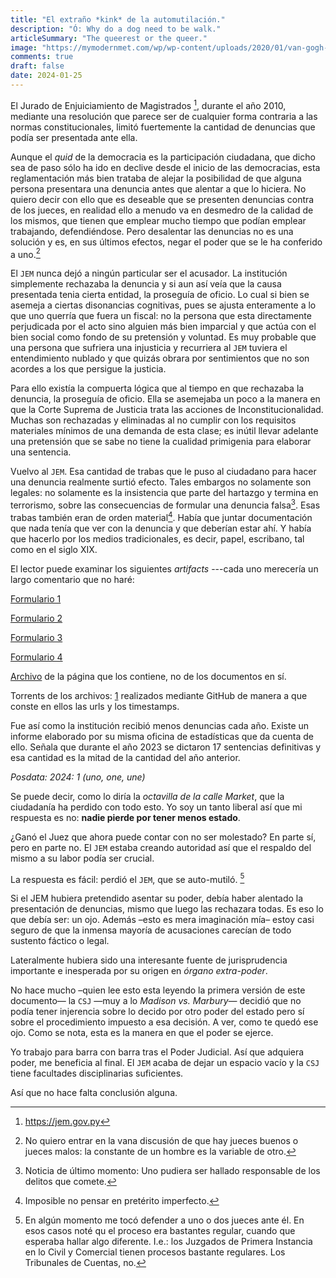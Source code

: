 ```yaml
---
title: "El extraño *kink* de la automutilación."
description: "Ó: Why do a dog need to be walk."
articleSummary: "The queerest or the queer."
image: "https://mymodernmet.com/wp/wp-content/uploads/2020/01/van-gogh-self-portraits-1.jpg"
comments: true
draft: false
date: 2024-01-25
---
```


El Jurado de Enjuiciamiento de Magistrados [^JEM], durante el año 2010, mediante una resolución que parece ser de cualquier forma contraria a las normas constitucionales, limitó fuertemente la cantidad de denuncias que podía ser presentada ante ella.

Aunque el _quid_ de la democracia es la participación ciudadana, que dicho sea de paso sólo ha ido en declive desde el inicio de las democracias, esta reglamentación más bien trataba de alejar la posibilidad de que alguna persona presentara una denuncia antes que alentar a que lo hiciera. No quiero decir con ello que es deseable que se presenten denuncias contra de los jueces, en realidad ello a menudo va en desmedro de la calidad de los mismos, que tienen que emplear mucho tiempo que podían emplear trabajando, defendiéndose. Pero desalentar las denuncias no es una solución y es, en sus últimos efectos, negar el poder que se le ha conferido a uno.[^a]

El ``JEM`` nunca dejó a ningún particular ser el acusador. La institución simplemente rechazaba la denuncia y si aun así veía que la causa presentada tenia cierta entidad, la proseguía de oficio. Lo cual si bien se asemeja a ciertas disonancias cognitivas, pues se ajusta enteramente a lo que uno querría que fuera un fiscal:  no la persona que esta directamente perjudicada por el acto sino alguien más bien imparcial y que actúa con el bien social como fondo de su pretensión y voluntad. Es muy probable que una persona que sufriera una injusticia y recurriera al ``JEM``  tuviera el entendimiento nublado y que quizás obrara por sentimientos que no son acordes a los que persigue la justicia.

Para ello existía la compuerta lógica que al tiempo en que rechazaba la denuncia, la proseguía de oficio. Ella se asemejaba un poco a la manera en que la Corte Suprema de Justicia trata las acciones de Inconstitucionalidad. Muchas son rechazadas y eliminadas al no cumplir con los requisitos materiales mínimos de una demanda de esta clase; es inútil llevar adelante una pretensión que se sabe no tiene la cualidad primigenia para elaborar una sentencia.

Vuelvo al ``JEM``. Esa cantidad de trabas que le puso al ciudadano para hacer una denuncia realmente surtió efecto. Tales embargos no solamente son legales: no solamente es la insistencia que parte del hartazgo y termina en  terrorismo, sobre las consecuencias de formular una denuncia falsa[^b]. Esas trabas también eran de orden material[^pasado]. Había que juntar documentación que nada tenía que ver con la denuncia y que deberían estar ahí. Y había que hacerlo por los medios tradicionales, es decir, papel, escribano, tal como en el siglo XIX.

El lector puede examinar los siguientes _artifacts_ ---cada uno merecería un largo comentario que no haré:

[Formulario 1](https://www.jem.gov.py/wp-content/uploads/2023/12/FORMULARIO-1-Modelo-de-acusacion-donde-se-acredita-la-solvencia-economica-mencionando-la-condicion-victima-denunciante-procesado-demandante-demandado.docx)

[Formulario 2](https://www.jem.gov.py/wp-content/uploads/2023/12/Formulario-2-Modelo-de-acusacion-donde-se-acredita-la-solvencia-economica-sin-mencionar-la-condicion-inserta-en-el-formulario-1.docx)

[Formulario 3](https://www.jem.gov.py/wp-content/uploads/2023/12/Formulario-3-Modelo-de-acusacion-en-el-cual-se-solicita-la-dispensa-de-la-solvencia-economica-mencionando-la-condicion-victima-denunciante-procesado-demandante-demandado-.docx)

[Formulario 4](https://www.jem.gov.py/wp-content/uploads/2023/12/Formulario-4-Modelo-de-acusacion-en-el-cual-se-solicita-la-dispensa-de-la-solvencia-economica-sin-mencionar-la-condicion-inserta-en-el-formulario-31.docx)

[Archivo](https://archive.is/hqDxv) de la página que los contiene, no de los documentos en sí.

Torrents de los archivos: [1](https://blog.villalba.is/jemtorrents) realizados mediante GitHub de manera a que conste en ellos las urls y los timestamps.

Fue así como la institución recibió menos denuncias cada año. Existe un informe elaborado por su misma oficina de estadísticas que da cuenta de ello. Señala que durante el año 2023 se dictaron 17 sentencias definitivas y esa cantidad es la mitad de la cantidad del año anterior.

_Posdata: 2024: 1 (uno, one, une)_

Se puede decir, como lo diría la _octavilla de la calle Market_, que la ciudadanía ha perdido con todo esto. Yo soy un tanto liberal así que mi respuesta es no: **nadie pierde por tener menos estado**.

¿Ganó el Juez que ahora puede contar con no ser molestado? En parte sí, pero en parte no. El ``JEM`` estaba creando autoridad así que el respaldo del mismo a su labor podía ser crucial. 

La respuesta es fácil: perdió el ``JEM``, que se auto-mutiló. [^c]

Si el JEM hubiera pretendido asentar su poder, debía haber alentado la presentación de denuncias, mismo que luego las rechazara todas. Es eso lo que debía ser: un ojo. Además –esto es mera imaginación mía– estoy casi seguro de que la inmensa mayoría de acusaciones carecían de todo sustento fáctico o legal.

Lateralmente hubiera sido una interesante  fuente de jurisprudencia importante e inesperada  por su origen en _órgano extra-poder_.

No hace mucho –quien lee esto esta leyendo la primera versión de este documento— la ``CSJ`` —muy a lo _Madison vs. Marbury_— decidió que no podía tener injerencia sobre lo decido por otro poder del estado pero sí sobre el procedimiento impuesto a esa decisión. A ver, como te quedó ese ojo. Como se nota, esta es la manera en que el poder se ejerce.

Yo trabajo para barra con barra tras el Poder Judicial. Así que adquiera poder, me beneficia al final. El ``JEM`` acaba de dejar un espacio vacío y la ``CSJ`` tiene facultades disciplinarias suficientes.

Así que no hace falta conclusión alguna.

[^a]: No quiero entrar en la vana discusión de que hay jueces buenos o jueces malos: la constante de un hombre es la variable de otro.

[^b]: Noticia de último momento: Uno pudiera ser hallado responsable de los delitos que comete.

[^c]: En algún momento me tocó defender a uno o dos jueces ante él. En esos casos noté qu el proceso era bastantes regular, cuando que esperaba hallar algo diferente.  I.e.: los Juzgados de Primera Instancia en lo Civil y Comercial tienen procesos bastante regulares. Los Tribunales de Cuentas, no.

[^JEM]: https://jem.gov.py

[^pasado]: Imposible no pensar en pretérito imperfecto.


